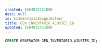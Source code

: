 ```yaml
---
created: 1684912751000
desc: null
id: 5i3e8nd4zia1begoi8oteur
title: GEN_INVENTARIO_AJUSTES_ID
updated: 1684912751000
---
```


```sql
CREATE GENERATOR GEN_INVENTARIO_AJUSTES_ID;
```